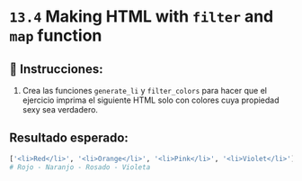 # `13.4` Making HTML with `filter` and `map` function

## 📝 Instrucciones:

1. Crea las funciones `generate_li` y `filter_colors` para hacer que el ejercicio imprima el siguiente HTML solo con colores cuya propiedad sexy sea verdadero.

## Resultado esperado:

```py
['<li>Red</li>', '<li>Orange</li>', '<li>Pink</li>', '<li>Violet</li>']
# Rojo - Naranjo - Rosado - Violeta
```


